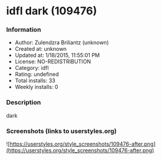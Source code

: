 # idfl dark (109476)

### Information
- Author: Zulendzra Briliantz (unknown)
- Created at: unknown
- Updated at: 1/18/2015, 11:55:01 PM
- License: NO-REDISTRIBUTION
- Category: idfl
- Rating: undefined
- Total installs: 33
- Weekly installs: 0


### Description
dark


### Screenshots (links to userstyles.org)
![https://userstyles.org/style_screenshots/109476-after.png](https://userstyles.org/style_screenshots/109476-after.png)



